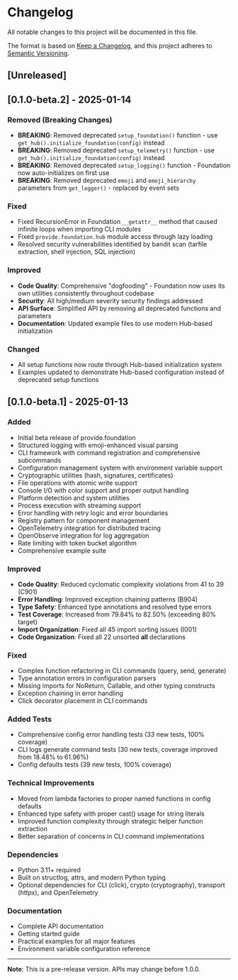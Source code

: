 # Changelog

All notable changes to this project will be documented in this file.

The format is based on [Keep a Changelog](https://keepachangelog.com/en/1.0.0/),
and this project adheres to [Semantic Versioning](https://semver.org/spec/v2.0.0.html).

## [Unreleased]

## [0.1.0-beta.2] - 2025-01-14

### Removed (Breaking Changes)
- **BREAKING**: Removed deprecated `setup_foundation()` function - use `get_hub().initialize_foundation(config)` instead
- **BREAKING**: Removed deprecated `setup_telemetry()` function - use `get_hub().initialize_foundation(config)` instead
- **BREAKING**: Removed deprecated `setup_logging()` function - Foundation now auto-initializes on first use
- **BREAKING**: Removed deprecated `emoji` and `emoji_hierarchy` parameters from `get_logger()` - replaced by event sets

### Fixed
- Fixed RecursionError in Foundation `__getattr__` method that caused infinite loops when importing CLI modules
- Fixed `provide.foundation.hub` module access through lazy loading
- Resolved security vulnerabilities identified by bandit scan (tarfile extraction, shell injection, SQL injection)

### Improved
- **Code Quality**: Comprehensive "dogfooding" - Foundation now uses its own utilities consistently throughout codebase
- **Security**: All high/medium severity security findings addressed
- **API Surface**: Simplified API by removing all deprecated functions and parameters
- **Documentation**: Updated example files to use modern Hub-based initialization

### Changed
- All setup functions now route through Hub-based initialization system
- Examples updated to demonstrate Hub-based configuration instead of deprecated setup functions

## [0.1.0-beta.1] - 2025-01-13

### Added
- Initial beta release of provide.foundation
- Structured logging with emoji-enhanced visual parsing
- CLI framework with command registration and comprehensive subcommands
- Configuration management system with environment variable support
- Cryptographic utilities (hash, signatures, certificates)
- File operations with atomic write support
- Console I/O with color support and proper output handling
- Platform detection and system utilities
- Process execution with streaming support
- Error handling with retry logic and error boundaries
- Registry pattern for component management
- OpenTelemetry integration for distributed tracing
- OpenObserve integration for log aggregation
- Rate limiting with token bucket algorithm
- Comprehensive example suite

### Improved
- **Code Quality**: Reduced cyclomatic complexity violations from 41 to 39 (C901)
- **Error Handling**: Improved exception chaining patterns (B904)
- **Type Safety**: Enhanced type annotations and resolved type errors
- **Test Coverage**: Increased from 79.84% to 82.50% (exceeding 80% target)
- **Import Organization**: Fixed all 45 import sorting issues (I001)
- **Code Organization**: Fixed all 22 unsorted __all__ declarations

### Fixed
- Complex function refactoring in CLI commands (query, send, generate)
- Type annotation errors in configuration parsers
- Missing imports for NoReturn, Callable, and other typing constructs
- Exception chaining in error handling
- Click decorator placement in CLI commands

### Added Tests
- Comprehensive config error handling tests (33 new tests, 100% coverage)
- CLI logs generate command tests (30 new tests, coverage improved from 18.48% to 61.96%)
- Config defaults tests (39 new tests, 100% coverage)

### Technical Improvements
- Moved from lambda factories to proper named functions in config defaults
- Enhanced type safety with proper cast() usage for string literals
- Improved function complexity through strategic helper function extraction
- Better separation of concerns in CLI command implementations

### Dependencies
- Python 3.11+ required
- Built on structlog, attrs, and modern Python typing
- Optional dependencies for CLI (click), crypto (cryptography), transport (httpx), and OpenTelemetry

### Documentation
- Complete API documentation
- Getting started guide
- Practical examples for all major features
- Environment variable configuration reference

---

**Note**: This is a pre-release version. APIs may change before 1.0.0.